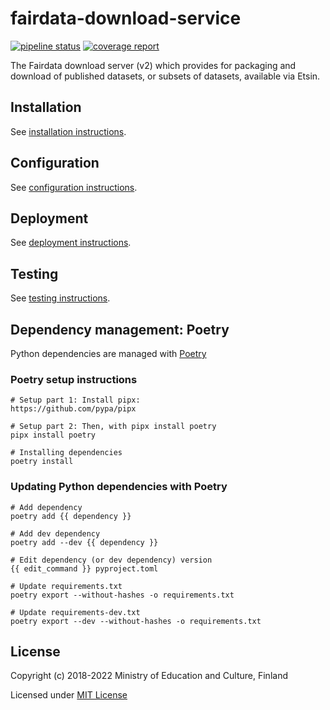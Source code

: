 # fairdata-download-service

[![pipeline status](https://gitlab.ci.csc.fi/fairdata/fairdata-download-service/badges/test/pipeline.svg)](https://gitlab.ci.csc.fi/fairdata/fairdata-download-service/-/commits/test)
[![coverage report](https://gitlab.ci.csc.fi/fairdata/fairdata-download-service/badges/test/coverage.svg)](https://gitlab.ci.csc.fi/fairdata/fairdata-download-service/-/commits/test)

The Fairdata download server (v2) which provides for packaging and download of
published datasets, or subsets of datasets, available via Etsin.

## Installation

See [installation instructions](/docs/installation.md).

## Configuration

See [configuration instructions](/docs/configuration.md).

## Deployment

See [deployment instructions](/docs/deployment.md).

## Testing

See [testing instructions](/docs/testing.md).

## Dependency management: Poetry

Python dependencies are managed with [Poetry](https://python-poetry.org/docs/)

### Poetry setup instructions 

```
# Setup part 1: Install pipx: 
https://github.com/pypa/pipx

# Setup part 2: Then, with pipx install poetry
pipx install poetry

# Installing dependencies
poetry install
```

### Updating Python dependencies with Poetry

```
# Add dependency
poetry add {{ dependency }}

# Add dev dependency
poetry add --dev {{ dependency }}

# Edit dependency (or dev dependency) version
{{ edit_command }} pyproject.toml

# Update requirements.txt
poetry export --without-hashes -o requirements.txt

# Update requirements-dev.txt
poetry export --dev --without-hashes -o requirements.txt
```

License
-------
Copyright (c) 2018-2022 Ministry of Education and Culture, Finland

Licensed under [MIT License](LICENSE)